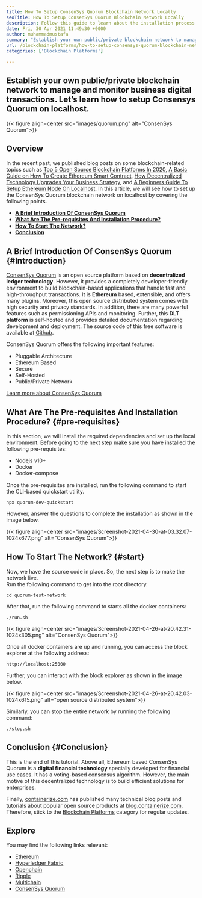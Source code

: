 ```yaml
---
title: How To Setup ConsenSys Quorum Blockchain Network Locally
seoTitle: How To Setup ConsenSys Quorum Blockchain Network Locally
description: Follow this guide to learn about the installation process of ConsenSys Quorum blockchain on localhost. ConsenSys Quorum is open source Etherum-based blockchain.
date: Fri, 30 Apr 2021 11:49:30 +0000
author: muhammadmustafa
summary: "Establish your own public/private blockchain network to manage and monitor business digital transactions. Let's learn how to setup Consensys Quorum on localhost."
url: /blockchain-platforms/how-to-setup-consensys-quorum-blockchain-network-locally/
categories: ['Blockchain Platforms']

---
```

## Establish your own public/private blockchain network to manage and monitor business digital transactions. Let’s learn how to setup Consensys Quorum on localhost.

{{< figure align=center src="images/quorum.png" alt="ConsenSys Quorum">}}  

## Overview

In the recent past, we published blog posts on some blockchain-related topics such as [Top 5 Open Source Blockchain Platforms In 2020][1], [A Basic Guide on How To Create Ethereum Smart Contract][2], [How Decentralized Technology Upgrades Your Business Strategy][3], and [A Beginners Guide To Setup Ethereum Node On Localhost][4]. In this article, we will see how to set up the ConsenSys Quorum blockchain network on localhost by covering the following points.

  * **[A Brief Introduction Of ConsenSys Quorum][5]**
  * **[What Are The Pre-requisites And **Installation Procedure**?][6]**
  * **[How To Start The Network?][7]**
  * **[Conclusion][8]**

## **A Brief Introduction Of ConsenSys Quorum** {#Introduction}

[ConsenSys Quorum][9] is an open source platform based on **decentralized ledger technology**. However, it provides a completely developer-friendly environment to build blockchain-based applications that handle fast and high-throughput transactions. It is **Ethereum** based, extensible, and offers many plugins. Moreover, this open source distributed system comes with high security and privacy standards. In addition, there are many powerful features such as permissioning APIs and monitoring. Further, this **DLT platform** is self-hosted and provides detailed documentation regarding development and deployment. The source code of this free software is available at [Github][10].

ConsenSys Quorum offers the following important features:

  * Pluggable Architecture
  * Ethereum Based
  * Secure
  * Self-Hosted 
  * Public/Private Network 

[Learn more about ConsenSys Quorum][11]

## ****What Are The Pre-requisites And Installation Procedure?**** {#pre-requisites}

In this section, we will install the required dependencies and set up the local environment. Before going to the next step make sure you have installed the following pre-requisites:

  * Nodejs v10+ 
  * Docker
  * Docker-compose 

Once the pre-requisites are installed, run the following command to start the CLI-based quickstart utility. 


```
npx quorum-dev-quickstart
```


However, answer the questions to complete the installation as shown in the image below.

{{< figure align=center src="images/Screenshot-2021-04-30-at-03.32.07-1024x677.png" alt="ConsenSys Quorum">}}  



## ****How To Start The Network?**** {#start}

Now, we have the source code in place. So, the next step is to make the network live.  
Run the following command to get into the root directory.


```
cd quorum-test-network
```


After that, run the following command to starts all the docker containers:


```
./run.sh
```


{{< figure align=center src="images/Screenshot-2021-04-26-at-20.42.31-1024x305.png" alt="ConsenSys Quorum">}}  

Once all docker containers are up and running, you can access the block explorer at the following address:


```
http://localhost:25000
```


[]()

Further, you can interact with the block explorer as shown in the image below.

{{< figure align=center src="images/Screenshot-2021-04-26-at-20.42.03-1024x615.png" alt="open source distributed system">}}  

Similarly, you can stop the entire network by running the following command:


```
./stop.sh 
```


## Conclusion {#Conclusion}

This is the end of this tutorial. Above all, Ethereum based ConsenSys Quorum is a **digital financial technology** specially developed for financial use cases. It has a voting-based consensus algorithm. However, the main motive of this decentralized technology is to build efficient solutions for enterprises. 

Finally, [containerize.com][12] has published many technical blog posts and tutorials about popular open source products at [blog.containerize.com][13]. Therefore, stick to the [Blockchain Platforms][14] category for regular updates.

## Explore

You may find the following links relevant:

  * [Ethereum][15]
  * [Hyperledger Fabric][16]
  * [Openchain][17]
  * [Ripple][18]
  * [Multichain][19]
  * [ConsenSys Quorum][9]

 [1]: https://blog.containerize.com/2020/12/11/top-5-open-source-blockchain-platforms-in-2020/
 [2]: https://blog.containerize.com/2020/12/01/a-basic-guide-on-how-to-create-ethereum-smart-contract/
 [3]: https://blog.containerize.com/2020/11/27/how-decentralized-technology-upgrades-your-business-strategy/
 [4]: https://blog.containerize.com/2020/12/23/a-beginners-guide-to-setup-ethereum-node-on-localhost/
 [5]: #Introduction
 [6]: #pre-requisites
 [7]: #start
 [8]: #Conclusion
 [9]: https://products.containerize.com/blockchain-platforms/consensys-quorum
 [10]: https://github.com/ConsenSys/quorum
 [11]: https://consensys.net/quorum/
 [12]: https://www.containerize.com/
 [13]: https://blog.containerize.com/
 [14]: https://products.containerize.com/blockchain-platforms/
 [15]: https://products.containerize.com/blockchain-platforms/ethereum
 [16]: https://products.containerize.com/blockchain-platforms/hyperledger-fabric
 [17]: https://products.containerize.com/blockchain-platforms/openchain
 [18]: https://products.containerize.com/blockchain-platforms/ripple
 [19]: https://products.containerize.com/blockchain-platforms/multichain